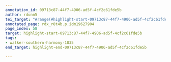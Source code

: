 ```yaml
---
annotation_id: 09713c87-44f7-4906-ad5f-4cf2c61fde5b
author: rdunn5
tei_target: "#range(#highlight-start-09713c87-44f7-4906-ad5f-4cf2c61fde5b, #highlight-end-09713c87-44f7-4906-ad5f-4cf2c61fde5b)"
annotated_page: rdx_r8t4b.p.idm19627904
page_index: 58
target: highlight-start-09713c87-44f7-4906-ad5f-4cf2c61fde5b
tags:
- walker-southern-harmony-1835
end_target: highlight-end-09713c87-44f7-4906-ad5f-4cf2c61fde5b

---
```

